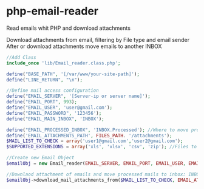 # php-email-reader
Read emails whit PHP and download attachments

Download attachments from email, filtering by File type and email sender
After or download attachments move emails to another INBOX

```php
//Add Class
include_once 'lib/Email_reader.class.php';

define("BASE_PATH", '[/var/www/your-site-path]');
define("LINE_RETURN", "\n");

//Define mail access configuration
define("EMAIL_SERVER", '[Server-ip or server name]');
define("EMAIL_PORT", 993);
define("EMAIL_USER", 'user@gmail.com');
define("EMAIL_PASSWORD", '123456');
define("EMAIL_MAIN_INBOX", 'INBOX');

define("EMAIL_PROCESSED_INBOX", 'INBOX.Processed'); //Where to move processed e-mails
define('EMAIL_ATTACHMENTS_PATH', FILES_PATH. '/attachments');
$MAIL_LIST_TO_CHECK = array('user1@gmail.com','user2@gmail.com');
$SUPPORTED_EXTENSIONS = array('xls', 'xlsx', 'csv', 'zip'); //Files to download from e-mail attachments

//Create new Email Object
$emailObj = new Email_reader(EMAIL_SERVER, EMAIL_PORT, EMAIL_USER, EMAIL_PASSWORD, 'imap', true, 'novalidate-cert', EMAIL_MAIN_INBOX);

//Downlaod attachment of emails and move processed mails to inbox: INBOX.Processed
$emailObj->download_mail_attachments_from($MAIL_LIST_TO_CHECK, EMAIL_ATTACHMENTS_PATH, true, $SUPPORTED_EXTENSIONS, EMAIL_PROCESSED_INBOX);

